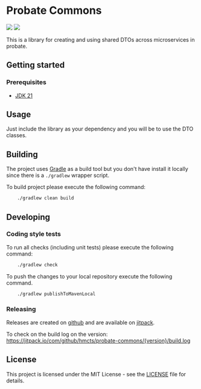 # Probate Commons
[![](https://jitpack.io/v/hmcts/probate-commons.svg)](https://jitpack.io/#hmcts/probate-commons)
[![](https://github.com/hmcts/probate-commons/actions/workflows/gradle.yml/badge.svg)](https://github.com/hmcts/probate-commons/actions/workflows/gradle.yml)

This is a library for creating and using shared DTOs across microservices in probate.

## Getting started

### Prerequisites

- [JDK 21](https://www.oracle.com/java)

## Usage

Just include the library as your dependency and you will be to use the DTO classes.

## Building

The project uses [Gradle](https://gradle.org) as a build tool but you don't have install it locally since there is a
`./gradlew` wrapper script.  

To build project please execute the following command:

```bash
    ./gradlew clean build
```

## Developing

### Coding style tests

To run all checks (including unit tests) please execute the following command:

```bash
    ./gradlew check
```

To push the changes to your local repository execute the following command.

```bash
    ./gradlew publishToMavenLocal
```

### Releasing
Releases are created on [github](https://github.com/hmcts/probate-commons/releases/new) and are available on [jitpack](https://jitpack.io/#hmcts/probate-commons).

To check on the build log on the version:
https://jitpack.io/com/github/hmcts/probate-commons/{version}/build.log

## License

This project is licensed under the MIT License - see the [LICENSE](LICENSE.md) file for details.

